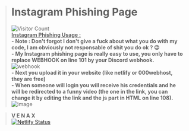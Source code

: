 > # **Instagram Phishing Page**
>![Visitor Count](https://camo.githubusercontent.com/b69e969500158d8cef615ee33731cad5633144db5a13ba089fa5f9c102146d29/68747470733a2f2f6b6f6d617265762e636f6d2f67687076632f3f757365726e616d653d76656e61787974)<br>
**<ins>Instagram Phishing Usage :</ins>**<br>
**- Note : Don't forgot I don't give a fuck about what you do with my code, I am obviously not responsable of shit you do ok ? 😉**<br>
**- My Instagram phishing page is really easy to use, you only have to replace WEBHOOK on line 101 by your Discord webhook.**
![webhook](https://user-images.githubusercontent.com/81310818/123550149-869fee00-d76c-11eb-9938-34a444eb00e1.PNG)<br>
**- Next you upload it in your website (like netlify or 000webhost, they are free)**<br>
**- When someone will login you will receive his credentials and he will be redirected to a funny video (the one in the link, you can change it by editing the link and the js part in HTML on line 108).**
![image](https://user-images.githubusercontent.com/81310818/123550314-4d1bb280-d76d-11eb-8ca0-cec48b286461.png)<br>

> **V E N A X**<br>
[![Netlify Status](https://api.netlify.com/api/v1/badges/56379f39-69c2-480e-9267-865ededcd39a/deploy-status)](https://app.netlify.com/sites/jav232insta/deploys)
